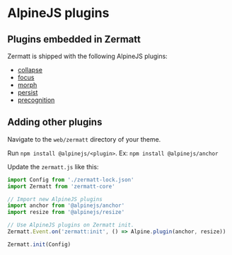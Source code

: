 # AlpineJS plugins

## Plugins embedded in Zermatt

Zermatt is shipped with the following AlpineJS plugins:

- [collapse](https://alpinejs.dev/plugins/collapse)
- [focus](https://alpinejs.dev/plugins/focus)
- [morph](https://alpinejs.dev/plugins/morph)
- [persist](https://alpinejs.dev/plugins/persist)
- [precognition](https://www.npmjs.com/package/laravel-precognition-alpine)


## Adding other plugins

Navigate to the `web/zermatt` directory of your theme.

Run `npm install @alpinejs/<plugin>`. Ex: `npm install @alpinejs/anchor`

Update the `zermatt.js` like this:


```js
import Config from './zermatt-lock.json'
import Zermatt from 'zermatt-core'

// Import new AlpineJS plugins
import anchor from '@alpinejs/anchor'
import resize from '@alpinejs/resize'

// Use AlpineJS plugins on Zermatt init.
Zermatt.Event.on('zermatt:init', () => Alpine.plugin(anchor, resize))

Zermatt.init(Config)

```

